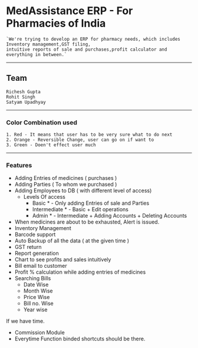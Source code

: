 # MedAssistance ERP - For Pharmacies of India
    `We're trying to develop an ERP for pharmacy needs, which includes Inventory management,GST filing,
    intuitive reports of sale and purchases,profit calculator and everything in between.`
----
## Team
    Richesh Gupta
    Rohit Singh
    Satyam Upadhyay

----
### Color Combination used 

    1. Red - It means that user has to be very sure what to do next
    2. Orange - Reversible Change, user can go on if want to
    3. Green - Doen't effect user much 
----
### Features
- Adding Entries of medicines ( purchases )
- Adding Parties ( To whom we purchased )
- Adding Employees to DB ( with different level of access)
    - Levels Of access
        * Basic * - Only adding Entries of sale and Parties
        * Intermediate * - Basic + Edit operations 
        * Admin * - Intermediate + Adding Accounts + Deleting Accounts
- When medicines are about to be exhausted, Alert is issued.
- Inventory Management
- Barcode support
- Auto Backup of all the data ( at the given time )
- GST return
- Report generation
- Chart to see profits and sales intuitively
- Bill email to customer
- Profit % calculation while adding entries of medicines
- Searching Bills
    * Date Wise
    * Month Wise
    * Price Wise
    * Bill no. Wise
    * Year wise


If we have time.
- Commission Module
- Everytime Function binded shortcuts should be there.
